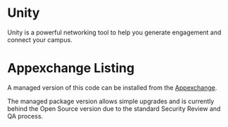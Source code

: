 # Unity
Unity is a powerful networking tool to help you generate engagement and connect your campus.


# Appexchange Listing
A managed version of this code can be installed from the [Appexchange](https://appexchange.salesforce.com/listingDetail?listingId=a0N30000000qFB0EAM). 

The managed package version allows simple upgrades and is currently behind the Open Source version due to the standard Security Review and QA process. 


